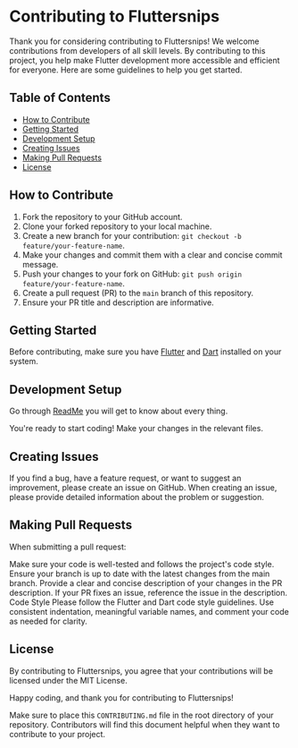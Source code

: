# Contributing to Fluttersnips

Thank you for considering contributing to Fluttersnips! We welcome contributions from developers of all skill levels. By contributing to this project, you help make Flutter development more accessible and efficient for everyone. Here are some guidelines to help you get started.

## Table of Contents

- [How to Contribute](#how-to-contribute)
- [Getting Started](#getting-started)
- [Development Setup](#development-setup)
- [Creating Issues](#creating-issues)
- [Making Pull Requests](#making-pull-requests)
- [License](#license)

## How to Contribute

1. Fork the repository to your GitHub account.
2. Clone your forked repository to your local machine.
3. Create a new branch for your contribution: `git checkout -b feature/your-feature-name`.
4. Make your changes and commit them with a clear and concise commit message.
5. Push your changes to your fork on GitHub: `git push origin feature/your-feature-name`.
6. Create a pull request (PR) to the `main` branch of this repository.
7. Ensure your PR title and description are informative.

## Getting Started

Before contributing, make sure you have [Flutter](https://flutter.dev/docs/get-started/install) and [Dart](https://dart.dev/get-dart) installed on your system.

## Development Setup

Go through  [ReadMe](https://fluttersnips.vercel.app/) you will get to know about every thing.

You're ready to start coding! Make your changes in the relevant files.

## Creating Issues
If you find a bug, have a feature request, or want to suggest an improvement, please create an issue on GitHub. When creating an issue, please provide detailed information about the problem or suggestion.

## Making Pull Requests
When submitting a pull request:

Make sure your code is well-tested and follows the project's code style.
Ensure your branch is up to date with the latest changes from the main branch.
Provide a clear and concise description of your changes in the PR description.
If your PR fixes an issue, reference the issue in the description.
Code Style
Please follow the Flutter and Dart code style guidelines. Use consistent indentation, meaningful variable names, and comment your code as needed for clarity.

## License
By contributing to Fluttersnips, you agree that your contributions will be licensed under the MIT License.

Happy coding, and thank you for contributing to Fluttersnips!



Make sure to place this `CONTRIBUTING.md` file in the root directory of your repository. Contributors will find this document helpful when they want to contribute to your project.
